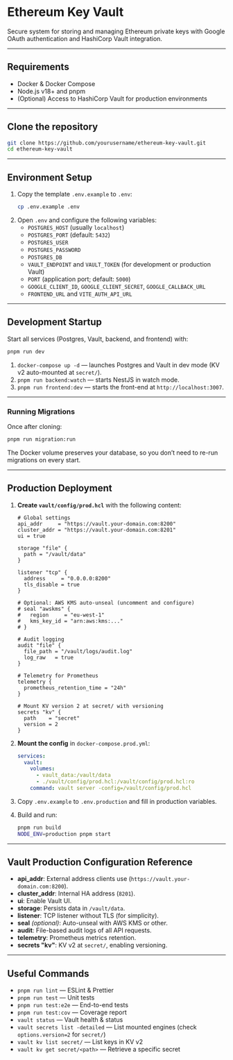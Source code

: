 # Ethereum Key Vault

Secure system for storing and managing Ethereum private keys with Google OAuth authentication and HashiCorp Vault integration.

---

## Requirements

- Docker & Docker Compose
- Node.js v18+ and pnpm
- (Optional) Access to HashiCorp Vault for production environments

---

## Clone the repository

```bash
git clone https://github.com/yourusername/ethereum-key-vault.git
cd ethereum-key-vault
```

---

## Environment Setup

1. Copy the template `.env.example` to `.env`:
   ```bash
   cp .env.example .env
   ```
2. Open `.env` and configure the following variables:
   - `POSTGRES_HOST` (usually `localhost`)
   - `POSTGRES_PORT` (default: `5432`)
   - `POSTGRES_USER`
   - `POSTGRES_PASSWORD`
   - `POSTGRES_DB`
   - `VAULT_ENDPOINT` and `VAULT_TOKEN` (for development or production Vault)
   - `PORT` (application port; default: `5000`)
   - `GOOGLE_CLIENT_ID`, `GOOGLE_CLIENT_SECRET`, `GOOGLE_CALLBACK_URL`
   - `FRONTEND_URL` and `VITE_AUTH_API_URL`

---

## Development Startup

Start all services (Postgres, Vault, backend, and frontend) with:

```bash
pnpm run dev
```

1. `docker-compose up -d` — launches Postgres and Vault in dev mode (KV v2 auto-mounted at `secret/`).
2. `pnpm run backend:watch` — starts NestJS in watch mode.
3. `pnpm run frontend:dev` — starts the front-end at `http://localhost:3007`.

---

### Running Migrations

Once after cloning:

```bash
pnpm run migration:run
```

The Docker volume preserves your database, so you don’t need to re-run migrations on every start.

---

## Production Deployment

1. **Create `vault/config/prod.hcl`** with the following content:

   ```hcl
   # Global settings
   api_addr     = "https://vault.your-domain.com:8200"
   cluster_addr = "https://vault.your-domain.com:8201"
   ui = true

   storage "file" {
     path = "/vault/data"
   }

   listener "tcp" {
     address     = "0.0.0.0:8200"
     tls_disable = true
   }

   # Optional: AWS KMS auto-unseal (uncomment and configure)
   # seal "awskms" {
   #   region     = "eu-west-1"
   #   kms_key_id = "arn:aws:kms:..."
   # }

   # Audit logging
   audit "file" {
     file_path = "/vault/logs/audit.log"
     log_raw   = true
   }

   # Telemetry for Prometheus
   telemetry {
     prometheus_retention_time = "24h"
   }

   # Mount KV version 2 at secret/ with versioning
   secrets "kv" {
     path    = "secret"
     version = 2
   }
   ```

2. **Mount the config** in `docker-compose.prod.yml`:

   ```yaml
   services:
     vault:
       volumes:
         - vault_data:/vault/data
         - ./vault/config/prod.hcl:/vault/config/prod.hcl:ro
       command: vault server -config=/vault/config/prod.hcl
   ```

3. Copy `.env.example` to `.env.production` and fill in production variables.
4. Build and run:
   ```bash
   pnpm run build
   NODE_ENV=production pnpm start
   ```

---

## Vault Production Configuration Reference

- **api_addr**: External address clients use (`https://vault.your-domain.com:8200`).
- **cluster_addr**: Internal HA address (`8201`).
- **ui**: Enable Vault UI.
- **storage**: Persists data in `/vault/data`.
- **listener**: TCP listener without TLS (for simplicity).
- **seal** _(optional)_: Auto-unseal with AWS KMS or other.
- **audit**: File-based audit logs of all API requests.
- **telemetry**: Prometheus metrics retention.
- **secrets "kv"**: KV v2 at `secret/`, enabling versioning.

---

## Useful Commands

- `pnpm run lint` — ESLint & Prettier
- `pnpm run test` — Unit tests
- `pnpm run test:e2e` — End-to-end tests
- `pnpm run test:cov` — Coverage report
- `vault status` — Vault health & status
- `vault secrets list -detailed` — List mounted engines (check `options.version=2` for `secret/`)
- `vault kv list secret/` — List keys in KV v2
- `vault kv get secret/<path>` — Retrieve a specific secret
